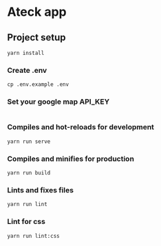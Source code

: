# Ateck app

## Project setup
```
yarn install
```

### Create .env

```
cp .env.example .env
```

### Set your google map API_KEY
# 
### Compiles and hot-reloads for development
```
yarn run serve
```

### Compiles and minifies for production
```
yarn run build
```

### Lints and fixes files
```
yarn run lint
```

### Lint for css
```
yarn run lint:css
```
